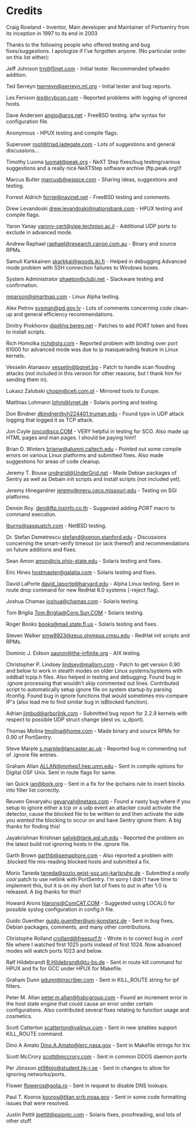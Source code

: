 # Credits

Craig Rowland - Inventor, Main developer and Maintainer of Portsentry from its inception in 1997 to its end in 2003

Thanks to the following people who offered testing and bug fixes/suggestions. I apologize if I've forgotten anyone. (No particular order on this list either):

Jeff Johnson <trn@flinet.com> - Initial tester. Recommended ipfwadm addition.

Ted Serreyn <tserreyn@serreyn.ml.org> - Initial tester and bug reports.

Les Fenison <les@cybcon.com> - Reported problems with logging of ignored hosts. 

Dave Andersen <angio@aros.net> - FreeBSD testing. ipfw syntax for 
configuration file.

Anonymous - HPUX testing and compile flags.

Superuser <root@triad.jadegate.com> - Lots of suggestions and general 
discussions...

Timothy Luoma <luomat@peak.org> - NeXT Step fixes/bug testing/various
suggestions and a really nice NeXTStep software archive (ftp.peak.org)!!

Marcus Butler <marcusb@wspice.com> - Sharing ideas, suggestions and
testing.

Forrest Aldrich <forrie@navinet.net> - FreeBSD testing and comments.

Drew Levandoski <drew.levandoski@nationsbank.com> - HPUX testing and compile
flags.

Yaron Yanay <yarony-cert@vipe.technion.ac.il> - Additional UDP ports to 
exclude in advanced mode.

Andrew Raphael <raphael@research.canon.com.au> - Binary and source RPMs.

Samuli Karkkainen <skarkkai@woods.iki.fi> - Helped in debugging Advanced mode
problem with SSH connection failures to Windows boxes.

System Administrator <phaeton@clubi.net> - Slackware testing and confirmation.

<mparson@smartnap.com> - Linux Alpha testing.

Alex Petrov <sysman@pd.gov.lv> - Lots of comments concerning code clean-up and
general efficiency recommendations.

Dmitry Prokhorov <dip@hq.bereg.net> - Patches to add $PORT$ token and fixes to
install scripts.

Rich Homolka <rich@stg.com> - Reported problem with binding over port 61000 for 
advanced mode was due to ip masquerading feature in Linux kernels.

Vesselin Atanasov <vesselin@bgnet.bg> - Patch to handle scan flooding
attacks (not included in this version for other reasons, but I thank him
for sending them in).

Lukasz Zalubski <chopin@ceti.com.pl> - Mirrored tools to Europe.

Matthias Lohmann <lohm@lynet.de> - Solaris porting and testing.

Don Bindner <dbindner@vh224401.truman.edu> - Found typo in UDP attack
logging that logged it as TCP attack.

Jon Coyle <jonco@sco.COM> - VERY helpful in testing for SCO. Also made up
HTML pages and man pages. I should be paying him!!

Brian D. Winters <brianw@alumni.caltech.edu> - Pointed out some compile
errors on various Linux platforms and submitted fixes. Also made
suggestions for areas of code cleanup. 

Jeremy T. Bouse <undrgrid@UnderGrid.net> - Made Debian packages of Sentry
as well as Debain init scripts and install scripts (not included yet).

Jeremy Hinegardner <jeremy@meru.cecs.missouri.edu> - Testing on SGI platforms.

Densin Roy. <den@ftp.loxinfo.co.th> - Suggested adding $PORT$ macro to command
execution.

<lburns@sasquatch.com> - NetBSD testing.

Dr. Stefan Demetrescu <stefand@xenon.stanford.edu> - Discussions concerning
the smart-verify timeout (or lack thereof) and recommendations on future
additions and fixes. 

Sean Amon <amon@cis.ohio-state.edu> - Solaris testing and fixes.

Eric Hines <hostmaster@galatia.com> - Solaris testing and fixes.

David LaPorte <david_laporte@harvard.edu> - Alpha Linux testing. Sent in
route drop command for new RedHat 6.0 systems (-reject flag).

Joshua Chamas <joshua@chamas.com> - Solaris testing.

Tom Briglia <Tom.Briglia@Corp.Sun.COM> - Solaris testing.

Roger Books <books@mail.state.fl.us> - Solaris testing and fixes.

Steven Walker <smw8923@zeus.olympus.cmsu.edu> - RedHat init scripts and RPMs.

Dominic J. Eidson <sauron@the-infinite.org> - AIX testing.

Christopher P. Lindsey <lindsey@mallorn.com> - Patch to get version 0.90
and below to work in stealth modes on older Linux systems/systems with
oddball tcpip.h files. Also helped in testing and debugging. Found bug in 
.ignore processing that wouldn't skip commented out lines. Contributed script 
to automatically setup ignore file on system startup by parsing ifconfig.
Found bug in ignore functions that would sometimes mis-compare IP's (also
lead me to find similar bug in isBlocked function).

Adrian <jimbud@arborlink.com> - Submitted bug report for 2.2.9 kernels with
respect to possible UDP struct change (dest vs. u_dport). 

Thomas Molina <tmolina@home.com> - Made binary and source RPMs for 0.90 of
PortSentry. 

Steve Marple <s.marple@lancaster.ac.uk> - Reported bug in commenting
out of .ignore file entries.

Graham Allan <ALLAN@mnhep1.hep.umn.edu> - Sent in compile options for 
Digital OSF Unix. Sent in route flags for same.

Ian Quick <ian@bork.org> - Sent in a fix for the ipchains rule to insert
blocks into filter list correctly.

Reuven Gevaryahu <gevaryah@netaxs.com> - Found a nasty bug where if
you setup to ignore either a tcp or a udp event an attacker could
activate the detector, cause the blocked file to be written to and
then activate the side you *wanted* the blocking to occur on and
have Sentry ignore them. A big thanks for finding this!

Jayakrishnan Krishnan <saljxk@tank.agl.uh.edu> - Reported the problem
on the latest build not ignoring hosts in the .ignore file.

Garth Brown <garthb@semaphore.com> - Also reported a problem with .blocked
file mis-reading blocked hosts and submitted a fix.

Morio Taneda <taneda@sozio.geist-soz.uni-karlsruhe.de> - Submitted a
*really cool* patch to use netlink with PortSentry. I'm sorry I didn't have 
time to implement this, but it is on my short list of fixes to put in after
1.0 is released. A big thanks for this!!

Howard Arons <hlarons@ComCAT.COM> - Suggested using LOCAL0 for possible syslog
configuration in config.h file.

Guido Guenther <guido.guenther@uni-konstanz.de> - Sent in bug fixes, Debian packages, comments, 
and many other contributions.

Christophe Rolland <crolland@freesurf.fr> - Wrote in to correct bug in .conf
file where I watched first 1025 ports instead of first 1024. Now advanced modes will watch
ports 1023 and below.

Ralf Hildebrandt <R.Hildebrandt@tu-bs.de> - Sent in route kill command for HPUX and fix
for GCC under HPUX for Makefile.

Graham Dunn <gdunn@inscriber.com> - Sent in KILL_ROUTE string for ipf filters.

Peter M. Allan <peter.m.allan@hsbcgroup.com> - Found an increment error in the host state engine
that could cause an error under certain configurations. Also contributed several fixes relating
to function usage and cosmetics.

Scott Catterton <scatterton@valinux.com> - Sent in new iptables support KILL_ROUTE command.

Dino A Amato <Dino.A.Amato@lerc.nasa.gov> - Sent in Makefile strings for Irix

Scott McCrory <scott@mccrory.com> - Sent in common DDOS daemon ports

Per Jönsson <pt98pjo@student.hk-r.se> - Sent in changes to allow for
ignoring networks/ports.

Flower <floweros@golia.ro> - Sent in request to disable DNS lookups.

Paul T. Kooros <kooros@titan.srrb.noaa.gov> - Sent in some code formatting issues that 
were resolved. 

Justin Pettit <jpettit@psionic.com> - Solaris fixes, proofreading, and lots of other stuff.
